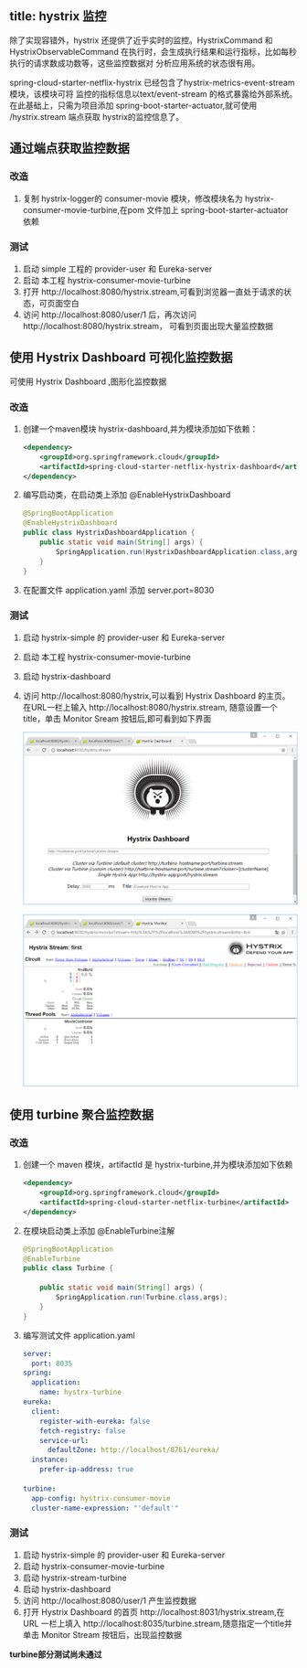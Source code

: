 title: hystrix 监控
---
除了实现容错外，hystrix 还提供了近乎实时的监控。HystrixCommand 和 HystrixObservableCommand
在执行时，会生成执行结果和运行指标，比如每秒执行的请求数成功数等，这些监控数据对
分析应用系统的状态很有用。

spring-cloud-starter-netflix-hystrix 已经包含了hystrix-metrics-event-stream 模块，该模块可将
监控的指标信息以text/event-stream 的格式暴露给外部系统。在此基础上，只需为项目添加
spring-boot-starter-actuator,就可使用 /hystrix.stream 端点获取
hystrix的监控信息了。
## 通过端点获取监控数据
### 改造
 1. 复制 hystrix-logger的 consumer-movie 模块，修改模块名为 hystrix-consumer-movie-turbine,在pom
    文件加上 spring-boot-starter-actuator 依赖
### 测试
 1. 启动 simple 工程的 provider-user 和 Eureka-server 
 2. 启动 本工程  hystrix-consumer-movie-turbine
 3. 打开 http://localhost:8080/hystrix.stream,可看到浏览器一直处于请求的状
    态，可页面空白
 4. 访问 http://localhost:8080/user/1 后，再次访问 http://localhost:8080/hystrix.stream，
    可看到页面出现大量监控数据
    
## 使用 Hystrix Dashboard 可视化监控数据
可使用 Hystrix Dashboard ,图形化监控数据
### 改造
 1. 创建一个maven模块 hystrix-dashboard,并为模块添加如下依赖：
    ~~~xml
    <dependency>
        <groupId>org.springframework.cloud</groupId>
        <artifactId>spring-cloud-starter-netflix-hystrix-dashboard</artifactId>
    </dependency>
    ~~~
 2. 编写启动类，在启动类上添加 @EnableHystrixDashboard
    ~~~java
    @SpringBootApplication
    @EnableHystrixDashboard
    public class HystrixDashboardApplication {
        public static void main(String[] args) {
            SpringApplication.run(HystrixDashboardApplication.class,args);
        }
    }
    ~~~
 3. 在配置文件 application.yaml 添加 server.port=8030
### 测试
 1. 启动 hystrix-simple 的 provider-user 和 Eureka-server
 2. 启动 本工程  hystrix-consumer-movie-turbine
 3. 启动 hystrix-dashboard 
 4. 访问 http://localhost:8080/hystrix,可以看到 Hystrix Dashboard
    的主页。在URL一栏上输入 http://localhost:8080/hystrix.stream,
    随意设置一个title，单击 Monitor Sream 按钮后,即可看到如下界面
    
    ![](img/QQ截图20190402221933.png)
    
    ![](img/QQ截图20190402222140.png)
## 使用 turbine 聚合监控数据
### 改造
 1. 创建一个 maven 模块，artifactId 是 hystrix-turbine,并为模块添加如下依赖
    ~~~xml
    <dependency>
        <groupId>org.springframework.cloud</groupId>
        <artifactId>spring-cloud-starter-netflix-turbine</artifactId>
    </dependency>
    ~~~
 2. 在模块启动类上添加 @EnableTurbine注解
    ~~~java
    @SpringBootApplication
    @EnableTurbine
    public class Turbine {
    
        public static void main(String[] args) {
            SpringApplication.run(Turbine.class,args);
        }
    }
    ~~~
 3. 编写测试文件 application.yaml
    ~~~yaml
    server:
      port: 8035
    spring:
      application:
        name: hystrx-turbine
    eureka:
      client:
        register-with-eureka: false
        fetch-registry: false
        service-url:
          defaultZone: http://localhost/8761/eureka/
      instance:
        prefer-ip-address: true
    
    turbine:
      app-config: hystrix-consumer-movie
      cluster-name-expression: "'default'"
    ~~~
### 测试
 1. 启动 hystrix-simple 的 provider-user 和 Eureka-server
 2. 启动 hystrix-consumer-movie-turbine
 3. 启动 hystrix-stream-turbine
 4. 启动 hystrix-dashboard
 5. 访问 http://localhost:8080/user/1 产生监控数据
 6. 打开 Hystrix Dashboard 的首页 http://localhost:8031/hystrix.stream,在URL
    一栏上填入 http://localhost:8035/turbine.stream,随意指定一个title并单击 Monitor
    Stream 按钮后，出现监控数据

**turbine部分测试尚未通过** 
  